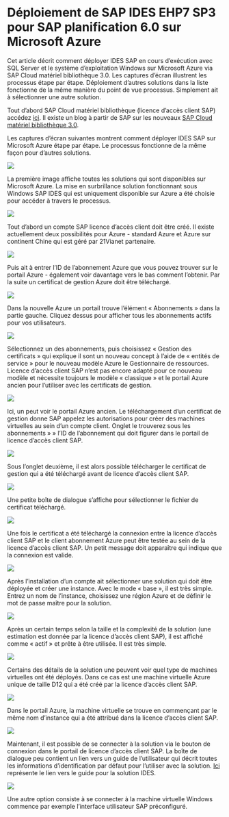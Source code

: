 <properties 
pageTitle="Déploiement de SAP IDES EHP7 SP3 pour SAP planification 6.0 sur Microsoft Azure | Microsoft Azure" 
description="Déploiement de SAP IDES EHP7 SP3 pour SAP planification 6.0 sur Microsoft Azure" 
services="virtual-machines-windows" 
documentationCenter="" 
authors="hermanndms" 
manager="timlt" 
editor="" 
tags="azure-resource-manager" 
keywords=""/> 
<tags 
ms.service="virtual-machines-windows" 
ms.devlang="na" 
ms.topic="article" 
ms.tgt_pltfrm="vm-windows" 
ms.workload="infrastructure-services" 
ms.date="09/16/2016" 
ms.author="hermannd"/> 


# <a name="deploying-sap-ides-ehp7-sp3-for-sap-erp-60-on-microsoft-azure"></a>Déploiement de SAP IDES EHP7 SP3 pour SAP planification 6.0 sur Microsoft Azure 

Cet article décrit comment déployer IDES SAP en cours d’exécution avec SQL Server et le système d’exploitation Windows sur Microsoft Azure via SAP Cloud matériel bibliothèque 3.0. Les captures d’écran illustrent les processus étape par étape. Déploiement d’autres solutions dans la liste fonctionne de la même manière du point de vue processus. Simplement ait à sélectionner une autre solution.

Tout d’abord SAP Cloud matériel bibliothèque (licence d’accès client SAP) accédez [ici](https://cal.sap.com/). Il existe un blog à partir de SAP sur les nouveaux [SAP Cloud matériel bibliothèque 3.0](http://scn.sap.com/community/cloud-appliance-library/blog/2016/05/27/sap-cloud-appliance-library-30-came-with-a-new-user-experience). 


Les captures d’écran suivantes montrent comment déployer IDES SAP sur Microsoft Azure étape par étape. Le processus fonctionne de la même façon pour d’autres solutions.


![](./media/virtual-machines-windows-sap-cal-ides-erp6-ehp7-sp3-sql/ides-pic1.jpg)

La première image affiche toutes les solutions qui sont disponibles sur Microsoft Azure. La mise en surbrillance solution fonctionnant sous Windows SAP IDES qui est uniquement disponible sur Azure a été choisie pour accéder à travers le processus.

![](./media/virtual-machines-windows-sap-cal-ides-erp6-ehp7-sp3-sql/ides-pic2.jpg)

Tout d’abord un compte SAP licence d’accès client doit être créé. Il existe actuellement deux possibilités pour Azure - standard Azure et Azure sur continent Chine qui est géré par 21Vianet partenaire.

![](./media/virtual-machines-windows-sap-cal-ides-erp6-ehp7-sp3-sql/ides-pic3.jpg)

Puis ait à entrer l’ID de l’abonnement Azure que vous pouvez trouver sur le portail Azure - également voir davantage vers le bas comment l’obtenir. Par la suite un certificat de gestion Azure doit être téléchargé.

![](./media/virtual-machines-windows-sap-cal-ides-erp6-ehp7-sp3-sql/ides-pic6.jpg)

Dans la nouvelle Azure un portail trouve l’élément « Abonnements » dans la partie gauche. Cliquez dessus pour afficher tous les abonnements actifs pour vos utilisateurs.

![](./media/virtual-machines-windows-sap-cal-ides-erp6-ehp7-sp3-sql/ides-pic7.jpg)

Sélectionnez un des abonnements, puis choisissez « Gestion des certificats » qui explique il sont un nouveau concept à l’aide de « entités de service » pour le nouveau modèle Azure le Gestionnaire de ressources.
Licence d’accès client SAP n’est pas encore adapté pour ce nouveau modèle et nécessite toujours le modèle « classique » et le portail Azure ancien pour l’utiliser avec les certificats de gestion.

![](./media/virtual-machines-windows-sap-cal-ides-erp6-ehp7-sp3-sql/ides-pic4.jpg)

Ici, un peut voir le portail Azure ancien. Le téléchargement d’un certificat de gestion donne SAP appelez les autorisations pour créer des machines virtuelles au sein d’un compte client. Onglet le trouverez sous les abonnements » » l’ID de l’abonnement qui doit figurer dans le portail de licence d’accès client SAP.

![](./media/virtual-machines-windows-sap-cal-ides-erp6-ehp7-sp3-sql/ides-pic5.jpg)

Sous l’onglet deuxième, il est alors possible télécharger le certificat de gestion qui a été téléchargé avant de licence d’accès client SAP.

![](./media/virtual-machines-windows-sap-cal-ides-erp6-ehp7-sp3-sql/ides-pic8.jpg)

Une petite boîte de dialogue s’affiche pour sélectionner le fichier de certificat téléchargé.

![](./media/virtual-machines-windows-sap-cal-ides-erp6-ehp7-sp3-sql/ides-pic9.jpg)

Une fois le certificat a été téléchargé la connexion entre la licence d’accès client SAP et le client abonnement Azure peut être testée au sein de la licence d’accès client SAP. Un petit message doit apparaître qui indique que la connexion est valide.

![](./media/virtual-machines-windows-sap-cal-ides-erp6-ehp7-sp3-sql/ides-pic10.jpg)

Après l’installation d’un compte ait sélectionner une solution qui doit être déployée et créer une instance.
Avec le mode « base », il est très simple. Entrez un nom de l’instance, choisissez une région Azure et de définir le mot de passe maître pour la solution.

![](./media/virtual-machines-windows-sap-cal-ides-erp6-ehp7-sp3-sql/ides-pic11.jpg)

Après un certain temps selon la taille et la complexité de la solution (une estimation est donnée par la licence d’accès client SAP), il est affiché comme « actif » et prête à être utilisée. Il est très simple.

![](./media/virtual-machines-windows-sap-cal-ides-erp6-ehp7-sp3-sql/ides-pic12.jpg)

Certains des détails de la solution une peuvent voir quel type de machines virtuelles ont été déployés. Dans ce cas est une machine virtuelle Azure unique de taille D12 qui a été créé par la licence d’accès client SAP.

![](./media/virtual-machines-windows-sap-cal-ides-erp6-ehp7-sp3-sql/ides-pic13.jpg)

Dans le portail Azure, la machine virtuelle se trouve en commençant par le même nom d’instance qui a été attribué dans la licence d’accès client SAP.

![](./media/virtual-machines-windows-sap-cal-ides-erp6-ehp7-sp3-sql/ides-pic14.jpg)

Maintenant, il est possible de se connecter à la solution via le bouton de connexion dans le portail de licence d’accès client SAP. La boîte de dialogue peu contient un lien vers un guide de l’utilisateur qui décrit toutes les informations d’identification par défaut pour l’utiliser avec la solution.
[Ici](https://caldocs.hana.ondemand.com/caldocs/help/Getting_Started_Guide_IDES607MSSQL.pdf) représente le lien vers le guide pour la solution IDES.

![](./media/virtual-machines-windows-sap-cal-ides-erp6-ehp7-sp3-sql/ides-pic15.jpg)

Une autre option consiste à se connecter à la machine virtuelle Windows commence par exemple l’interface utilisateur SAP préconfiguré.






